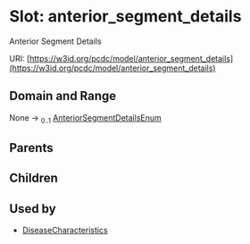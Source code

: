
# Slot: anterior_segment_details


Anterior Segment Details

URI: [https://w3id.org/pcdc/model/anterior_segment_details](https://w3id.org/pcdc/model/anterior_segment_details)


## Domain and Range

None &#8594;  <sub>0..1</sub> [AnteriorSegmentDetailsEnum](AnteriorSegmentDetailsEnum.md)

## Parents


## Children


## Used by

 * [DiseaseCharacteristics](DiseaseCharacteristics.md)
